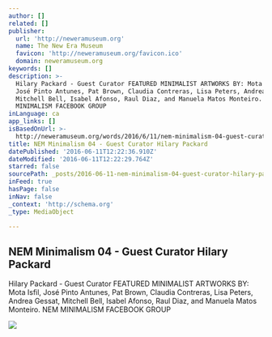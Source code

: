 ```yaml
---
author: []
related: []
publisher:
  url: 'http://neweramuseum.org'
  name: The New Era Museum
  favicon: 'http://neweramuseum.org/favicon.ico'
  domain: neweramuseum.org
keywords: []
description: >-
  Hilary Packard - Guest Curator FEATURED MINIMALIST ARTWORKS BY: Mota Isfil,
  José Pinto Antunes, Pat Brown, Claudia Contreras, Lisa Peters, Andrea Gessat,
  Mitchell Bell, Isabel Afonso, Raul Diaz, and Manuela Matos Monteiro. NEM
  MINIMALISM FACEBOOK GROUP
inLanguage: ca
app_links: []
isBasedOnUrl: >-
  http://neweramuseum.org/words/2016/6/11/nem-minimalism-04-guest-curator-hilary-packard
title: NEM Minimalism 04 - Guest Curator Hilary Packard
datePublished: '2016-06-11T12:22:36.910Z'
dateModified: '2016-06-11T12:22:29.764Z'
starred: false
sourcePath: _posts/2016-06-11-nem-minimalism-04-guest-curator-hilary-packard.md
inFeed: true
hasPage: false
inNav: false
_context: 'http://schema.org'
_type: MediaObject

---
```

<article style=""><h1>NEM Minimalism 04 - Guest Curator Hilary Packard</h1><p>Hilary Packard - Guest Curator FEATURED MINIMALIST ARTWORKS BY: Mota Isfil, José Pinto Antunes, Pat Brown, Claudia Contreras, Lisa Peters, Andrea Gessat, Mitchell Bell, Isabel Afonso, Raul Diaz, and Manuela Matos Monteiro. NEM MINIMALISM FACEBOOK GROUP</p><img src="http://static1.squarespace.com/static/50e5b834e4b0837383d7bb18/50e5b834e4b0837383d7bb1f/575bf0c8cf80a1dcbbc3992c/1465643801823/13310340_1102572276476559_7097163482537738383_n.jpg?format=1000w" /></article>